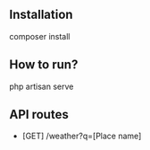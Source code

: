 ## Installation

composer install

## How to run?

php artisan serve

## API routes

- [GET] /weather?q=[Place name]